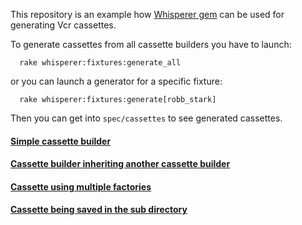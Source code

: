 This repository is an example how [Whisperer gem](https://github.com/dnesteryuk/whisperer) can be used for generating Vcr cassettes. 

To generate cassettes from all cassette builders you have to launch:

```shell
  rake whisperer:fixtures:generate_all
```

or you can launch a generator for a specific fixture:

```shell
  rake whisperer:fixtures:generate[robb_stark]
```

Then you can get into `spec/cassettes` to see generated cassettes.

#### [Simple cassette builder](/spec/cassette_builders/robb_stark.rb)
#### [Cassette builder inheriting another cassette builder](/spec/cassette_builders/inheritance/arya_inherits_robb_stark.rb)
#### [Cassette using multiple factories](/spec/cassette_builders/starks.rb)
#### [Cassette being saved in the sub directory](/spec/cassette_builders/robb_stark_with_subpath.rb)
